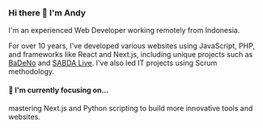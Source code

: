### Hi there 👋 I'm Andy

I'm an experienced Web Developer working remotely from Indonesia.

For over 10 years, I've developed various websites using JavaScript, PHP, and frameworks like React and Next.js, including unique projects such as [BaDeNo](https://sabda.id/badeno/) and [SABDA Live](https://live.sabda.org/). I've also led IT projects using Scrum methodology.

#### 🔭 I'm currently focusing on...
mastering Next.js and Python scripting to build more innovative tools and websites.

